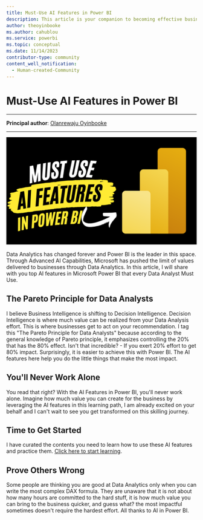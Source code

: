 ```yaml
---
title: Must-Use AI Features in Power BI 
description: This article is your companion to becoming effective business data analyst using Microsoft Power BI and leveraging on its AI capabilities.
author: theoyinbooke 
ms.author: cahublou 
ms.service: powerbi 
ms.topic: conceptual
ms.date: 11/14/2023 
contributor-type: community
content_well_notification: 
  - Human-created-Community
---
```


# Must-Use AI Features in Power BI

---

**Principal author**: [Olanrewaju Oyinbooke](https://learn.microsoft.com/users/theoyinbooke)

---

![Must Use AI Features in Power BI Design](media/must-use-ai-features-in-power-bi/power-bi-ai.png)

Data Analytics has changed forever and Power BI is the leader in this space. Through Advanced AI Capabilities, Microsoft has pushed the limit of values delivered to businesses through Data Analytics. In this article, I will share with you top AI features in Microsoft Power BI that every Data Analyst Must Use.


## The Pareto Principle for Data Analysts
I believe Business Intelligence is shifting to Decision Intelligence. Decision Intelligence is where much value can be realized from your Data Analysis effort. This is where businesses get to act on your recommendation. 
I tag this "The Pareto Principle for Data Analysts" because according to the general knowledge of Pareto principle, it emphasizes controlling the 20% that has the 80% effect. Isn't that incredible? - If you exert 20% effort to get 80% impact.
Surprisingly, it is easier to achieve this with Power BI. The AI features here help you do the little things that make the most impact.

## You'll Never Work Alone
You read that right? With the AI Features in Power BI, you'll never work alone. Imagine how much value you can create for the business by leveraging the AI features in this learning path, I am already excited on your behalf and I can't wait to see you get transformed on this skilling journey.


## Time to Get Started
I have curated the contents you need to learn how to use these AI features and practice them. [Click here to start learning](https://learn.microsoft.com/collections/1kp7t5go8ejmx5).


## Prove Others Wrong
Some people are thinking you are good at Data Analytics only when you can write the most complex DAX formula. They are unaware that it is not about how many hours are committed to the hard stuff, it is how much value you can bring to the business quicker, and guess what? the most impactful sometimes doesn't require the hardest effort. All thanks to AI in Power BI.

